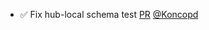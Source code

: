 - ✅ Fix hub-local schema test [PR](https://github.com/laminlabs/lamindb-setup/pull/1185) [@Koncopd](https://github.com/Koncopd)

